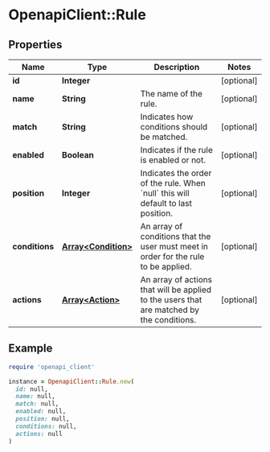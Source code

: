 # OpenapiClient::Rule

## Properties

| Name | Type | Description | Notes |
| ---- | ---- | ----------- | ----- |
| **id** | **Integer** |  | [optional] |
| **name** | **String** | The name of the rule. | [optional] |
| **match** | **String** | Indicates how conditions should be matched. | [optional] |
| **enabled** | **Boolean** | Indicates if the rule is enabled or not. | [optional] |
| **position** | **Integer** | Indicates the order of the rule. When &#x60;null&#x60; this will default to last position. | [optional] |
| **conditions** | [**Array&lt;Condition&gt;**](Condition.md) | An array of conditions that the user must meet in order for the rule to be applied. | [optional] |
| **actions** | [**Array&lt;Action&gt;**](Action.md) | An array of actions that will be applied to the users that are matched by the conditions. | [optional] |

## Example

```ruby
require 'openapi_client'

instance = OpenapiClient::Rule.new(
  id: null,
  name: null,
  match: null,
  enabled: null,
  position: null,
  conditions: null,
  actions: null
)
```


